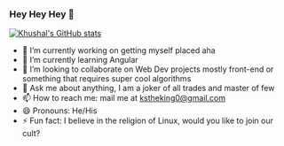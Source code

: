 ### Hey Hey Hey 👋  

[![Khushal's GitHub stats](https://github-readme-stats.vercel.app/api?username=kstheking)](https://github.com/anuraghazra/github-readme-stats)


- 🔭 I’m currently working on getting myself placed aha
- 🌱 I’m currently learning Angular
- 👯 I’m looking to collaborate on Web Dev projects mostly front-end or something that requires super cool algorithms
- 💬 Ask me about anything, I am a joker of all trades and master of few
- 📫 How to reach me: mail me at kstheking0@gmail.com
- 😄 Pronouns: He/His
- ⚡ Fun fact: I believe in the religion of Linux, would you like to join our cult?

